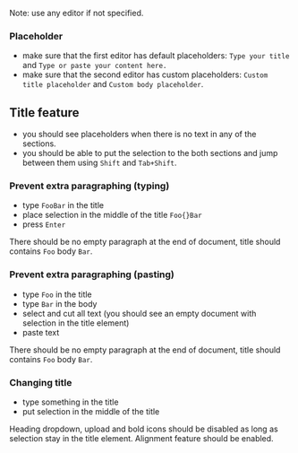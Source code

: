 Note: use any editor if not specified.

### Placeholder

- make sure that the first editor has default placeholders: `Type your title` and `Type or paste your content here.`
- make sure that the second editor has custom placeholders: `Custom title placeholder` and `Custom body placeholder`.

## Title feature

- you should see placeholders when there is no text in any of the sections.
- you should be able to put the selection to the both sections and jump between them using `Shift` and `Tab+Shift`.

### Prevent extra paragraphing (typing)

- type `FooBar` in the title
- place selection in the middle of the title `Foo{}Bar`
- press `Enter`

There should be no empty paragraph at the end of document, title should contains `Foo` body `Bar`.

### Prevent extra paragraphing (pasting)

- type `Foo` in the title
- type `Bar` in the body
- select and cut all text (you should see an empty document with selection in the title element)
- paste text

There should be no empty paragraph at the end of document, title should contains `Foo` body `Bar`.

### Changing title

- type something in the title
- put selection in the middle of the title

Heading dropdown, upload and bold icons should be disabled as long as selection stay in the title element.
Alignment feature should be enabled.
